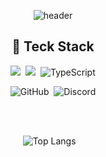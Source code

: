 <div align="center">

![header](https://capsule-render.vercel.app/api?type=waving&color=timeauto&height=200&section=header&text=JunYoung,%20Jung&fontColor=ffffff&fontSize=90&fontAlign=58&fontAlignY=32&desc=Day_Tea&descSize=25&descAlign=85&descAlignY=53&animation=fadeIn)

## :page_with_curl: Teck Stack

<p align="center">

<img src="https://img.shields.io/badge/JavaScript-F7DF1E?style=flat-square&logo=javascript&logoColor=black"/>&nbsp;
<img src="https://img.shields.io/badge/React-61DAFB?style=flat-square&logo=React&logoColor=black"/>&nbsp;
![TypeScript](https://shields.io/badge/TypeScript-3178C6?logo=TypeScript&logoColor=FFF&style=flat-square)
</br>

![GitHub](https://img.shields.io/badge/github-%23121011.svg?style=for-the-badge&logo=github&logoColor=white)&nbsp;
![Discord](https://img.shields.io/badge/Discord-%235865F2.svg?style=for-the-badge&logo=discord&logoColor=white)

</p>

</br>
</br>

![Top Langs](https://github-readme-stats.vercel.app/api/top-langs/?username=DayTeaJun&langs_count=10&layout=compact&theme=dark)
&nbsp;&nbsp;

<!-- ![Anurag's GitHub stats](https://github-readme-stats.vercel.app/api?username=DayTeaJun&show_icons=true&theme=dracula) -->

</div>
